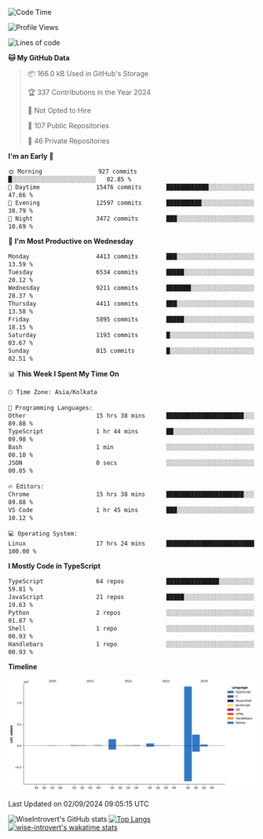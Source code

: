 <!--START_SECTION:waka-->
![Code Time](http://img.shields.io/badge/Code%20Time-1%2C561%20hrs%2011%20mins-blue)

![Profile Views](http://img.shields.io/badge/Profile%20Views-0-blue)

![Lines of code](https://img.shields.io/badge/From%20Hello%20World%20I%27ve%20Written-19.3%20million%20lines%20of%20code-blue)

**🐱 My GitHub Data** 

> 📦 166.0 kB Used in GitHub's Storage 
 > 
> 🏆 337 Contributions in the Year 2024
 > 
> 🚫 Not Opted to Hire
 > 
> 📜 107 Public Repositories 
 > 
> 🔑 46 Private Repositories 
 > 
**I'm an Early 🐤** 

```text
🌞 Morning                927 commits         █░░░░░░░░░░░░░░░░░░░░░░░░   02.85 % 
🌆 Daytime                15476 commits       ████████████░░░░░░░░░░░░░   47.66 % 
🌃 Evening                12597 commits       ██████████░░░░░░░░░░░░░░░   38.79 % 
🌙 Night                  3472 commits        ███░░░░░░░░░░░░░░░░░░░░░░   10.69 % 
```
📅 **I'm Most Productive on Wednesday** 

```text
Monday                   4413 commits        ███░░░░░░░░░░░░░░░░░░░░░░   13.59 % 
Tuesday                  6534 commits        █████░░░░░░░░░░░░░░░░░░░░   20.12 % 
Wednesday                9211 commits        ███████░░░░░░░░░░░░░░░░░░   28.37 % 
Thursday                 4411 commits        ███░░░░░░░░░░░░░░░░░░░░░░   13.58 % 
Friday                   5895 commits        █████░░░░░░░░░░░░░░░░░░░░   18.15 % 
Saturday                 1193 commits        █░░░░░░░░░░░░░░░░░░░░░░░░   03.67 % 
Sunday                   815 commits         █░░░░░░░░░░░░░░░░░░░░░░░░   02.51 % 
```


📊 **This Week I Spent My Time On** 

```text
🕑︎ Time Zone: Asia/Kolkata

💬 Programming Languages: 
Other                    15 hrs 38 mins      ██████████████████████░░░   89.88 % 
TypeScript               1 hr 44 mins        ██░░░░░░░░░░░░░░░░░░░░░░░   09.98 % 
Bash                     1 min               ░░░░░░░░░░░░░░░░░░░░░░░░░   00.10 % 
JSON                     0 secs              ░░░░░░░░░░░░░░░░░░░░░░░░░   00.05 % 

🔥 Editors: 
Chrome                   15 hrs 38 mins      ██████████████████████░░░   89.88 % 
VS Code                  1 hr 45 mins        ███░░░░░░░░░░░░░░░░░░░░░░   10.12 % 

💻 Operating System: 
Linux                    17 hrs 24 mins      █████████████████████████   100.00 % 
```

**I Mostly Code in TypeScript** 

```text
TypeScript               64 repos            ███████████████░░░░░░░░░░   59.81 % 
JavaScript               21 repos            █████░░░░░░░░░░░░░░░░░░░░   19.63 % 
Python                   2 repos             ░░░░░░░░░░░░░░░░░░░░░░░░░   01.87 % 
Shell                    1 repo              ░░░░░░░░░░░░░░░░░░░░░░░░░   00.93 % 
Handlebars               1 repo              ░░░░░░░░░░░░░░░░░░░░░░░░░   00.93 % 
```



**Timeline**

![Lines of Code chart](https://raw.githubusercontent.com/wise-introvert/wise-introvert/master/assets/bar_graph.png)


 Last Updated on 02/09/2024 09:05:15 UTC
<!--END_SECTION:waka-->

![WiseIntrovert's GitHub stats](https://github-readme-stats.vercel.app/api?username=wise-introvert&count_private=true&show_icons=true)
[![Top Langs](https://github-readme-stats.vercel.app/api/top-langs/?username=wise-introvert&langs_count=10)](https://github.com/anuraghazra/github-readme-stats)
[![wise-introvert's wakatime stats](https://github-readme-stats.vercel.app/api/wakatime?username=wiseintrovert)](https://github.com/anuraghazra/github-readme-stats)
